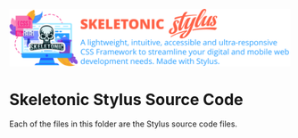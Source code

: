 ![alt text][logo]

[logo]: ./images/skeletonic-stylus.svg "Skeletonic Stylus Banner"

# Skeletonic Stylus Source Code

Each of the files in this folder are the Stylus source code files.
